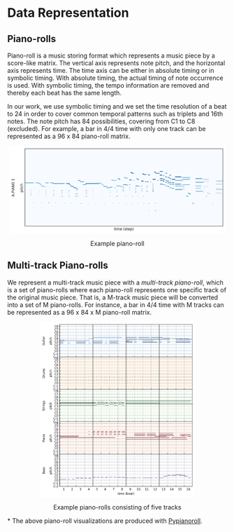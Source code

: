 # Data Representation

## Piano-rolls

Piano-roll is a music storing format which represents a music piece by a score-like matrix.
The vertical axis represents note pitch, and the horizontal axis represents time.
The time axis can be either in absolute timing or in symbolic timing.
With absolute timing, the actual timing of note occurrence is used.
With symbolic timing, the tempo information are removed and thereby each beat has the same length.

In our work, we use symbolic timing and we set the time resolution of a beat to 24 in order to cover common temporal patterns such as triplets and 16th notes.
The note pitch has 84 possibilities, covering from C1 to C8 (excluded).
For example, a bar in 4/4 time with only one track can be represented as a 96 x 84 piano-roll matrix.

<img src="figs/pianoroll-example.png" alt="pianoroll-example" style="max-height:200px; display:block; margin:auto">
<p align="center">Example piano-roll</p>

## <a name="multitrack"></a>Multi-track Piano-rolls

We represent a multi-track music piece with a *multi-track piano-roll*, which is a set of piano-rolls where each piano-roll represents one specific track of the original music piece.
That is, a M-track music piece will be converted into a set of M piano-rolls.
For instance, a bar in 4/4 time with M tracks can be represented as a 96 x 84 x M piano-roll matrix.

<img src="figs/pianoroll-example-5tracks.png" alt="pianoroll-example-5tracks" style="max-height:400px; display:block; margin:auto">
<p align="center">Example piano-rolls consisting of five tracks</p>

\* The above piano-roll visualizations are produced with [Pypianoroll](https://salu133445.github.io/pypianoroll/).